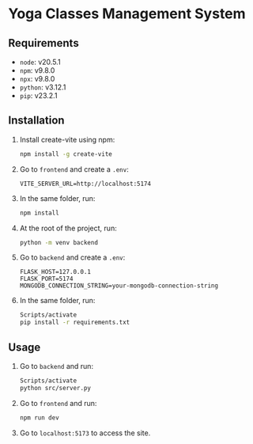 # Yoga Classes Management System

## Requirements

- `node`: v20.5.1
- `npm`: v9.8.0
- `npx`: v9.8.0
- `python`: v3.12.1
- `pip`: v23.2.1

## Installation

1. Install create-vite using npm:

    ```bash
    npm install -g create-vite
    ```

1. Go to `frontend` and create a `.env`:

    ```dotenv
    VITE_SERVER_URL=http://localhost:5174
    ```

1. In the same folder, run:

    ```bash
    npm install
    ```

1. At the root of the project, run:

    ```bash
    python -m venv backend
    ```

1. Go to `backend` and create a `.env`:

    ```dotenv
    FLASK_HOST=127.0.0.1
    FLASK_PORT=5174
    MONGODB_CONNECTION_STRING=your-mongodb-connection-string
    ```

1. In the same folder, run:

    ```bash
    Scripts/activate
    pip install -r requirements.txt
    ```

## Usage

1. Go to `backend` and run:

    ```bash
    Scripts/activate
    python src/server.py
    ```

1. Go to `frontend` and run:

    ```bash
    npm run dev
    ```

1. Go to `localhost:5173` to access the site.
